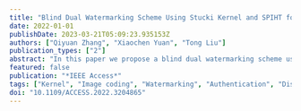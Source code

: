 ```yaml
---
title: "Blind Dual Watermarking Scheme Using Stucki Kernel and SPIHT for Image Self-Recovery"
date: 2022-01-01
publishDate: 2023-03-21T05:09:23.935153Z
authors: ["Qiyuan Zhang", "Xiaochen Yuan", "Tong Liu"]
publication_types: ["2"]
abstract: "In this paper we propose a blind dual watermarking scheme using Set Partitioning in Hierarchical Trees (SPIHT) and Stucki Kernel halftone technique for the tamper detection and image self-recovery. The watermark consists of authentication bits for tampering area location and recovery bits for image restoration. We generate two recovery bits to ensure the high-quality recovery of the tampered image. The primary recovery bit is generated by the SPIHT encoding, and the secondary recovery bit is generated by the Stucki Kernel halftone technique. Then the authentication bit is generated based on the recovery bits. Before embedding the watermark, we shuffle the watermark bits through Arnold cat mapping and diagonal mapping to improve the security and quality of the restored image. LSB-based watermarking technique is used to embed the watermark into the original image to ensure the invisibility of the watermarked image. Experiments have been conducted on two datasets, BOW2 and USC-SIPI, and results show that the proposed scheme can achieve high restoration quality. Comparison with the existing works demonstrate the good performance and superiority of the proposed scheme."
featured: false
publication: "*IEEE Access*"
tags: ["Kernel", "Image coding", "Watermarking", "Authentication", "Discrete wavelet transforms", "Arnold cat map", "authentication bit", "Discrete cosine transforms", "Image restoration", "image self-recovery", "Set partitioning in hierarchical trees (SPIHT)", "Stucki Kernel halftone technique"]
doi: "10.1109/ACCESS.2022.3204865"
---
```


